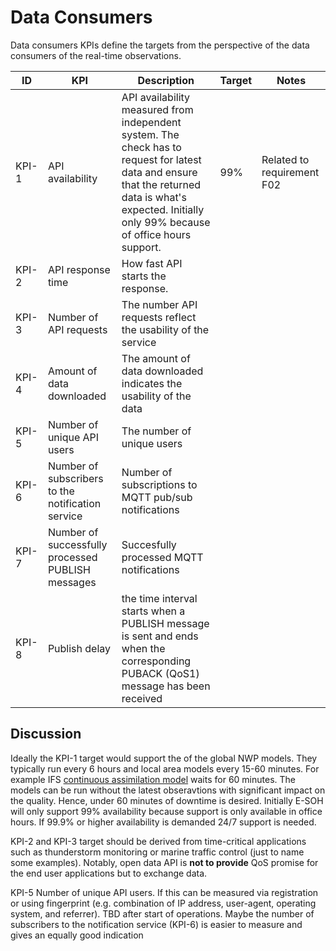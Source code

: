 # Data Consumers

Data consumers KPIs define the targets from the perspective of the data consumers of the real-time observations. 

|ID   |KPI|Description|Target|Notes|
|-----|---|---|---|---|
|KPI-1|API availability|API availability measured from independent system. The check has to request for latest data and ensure that the returned data is what's expected. Initially only 99% because of office hours support. |99%|Related to requirement F02|
|KPI-2|API response time|How fast API starts the response.|||
|KPI-3|Number of API requests|The number API requests reflect the usability of the service|||
|KPI-4|Amount of data downloaded|The amount of data downloaded indicates the usability of the data|||
|KPI-5|Number of unique API users|The number of unique users|||
|KPI-6|Number of subscribers to the notification service|Number of subscriptions to MQTT pub/sub notifications|||
|KPI-7|Number of successfully processed PUBLISH messages|Succesfully processed MQTT notifications|||
|KPI-8|Publish delay|the time interval starts when a PUBLISH message is sent and ends when the corresponding PUBACK (QoS1) message has been received|||



## Discussion

Ideally the KPI-1 target would support the of the global NWP models. They typically run every 6 hours and local area models every 15-60 minutes. 
For example IFS [continuous assimilation model](https://www.ecmwf.int/en/newsletter/158/meteorology/continuous-data-assimilation-ifs) waits for 60 minutes. 
The models can be run without the latest obseravtions with significant impact on the quality. Hence, under 60 minutes of downtime is desired.
Initially E-SOH will only support 99% availability because support is only available in office hours. If 99.9% or higher availability is demanded 24/7 support is needed.  

KPI-2 and KPI-3 target should be derived from time-critical applications such as thunderstorm monitoring or marine traffic control (just to name some examples). Notably, open data API is **not to provide** QoS promise for the end user applications but to exchange data. 


KPI-5 Number of unique API users. If this can be measured via registration or using fingerprint (e.g. combination of IP address, user-agent, operating system, and referrer). TBD after start of operations. Maybe the number of subscribers to the notification service (KPI-6) is easier to measure and gives an equally good indication 
